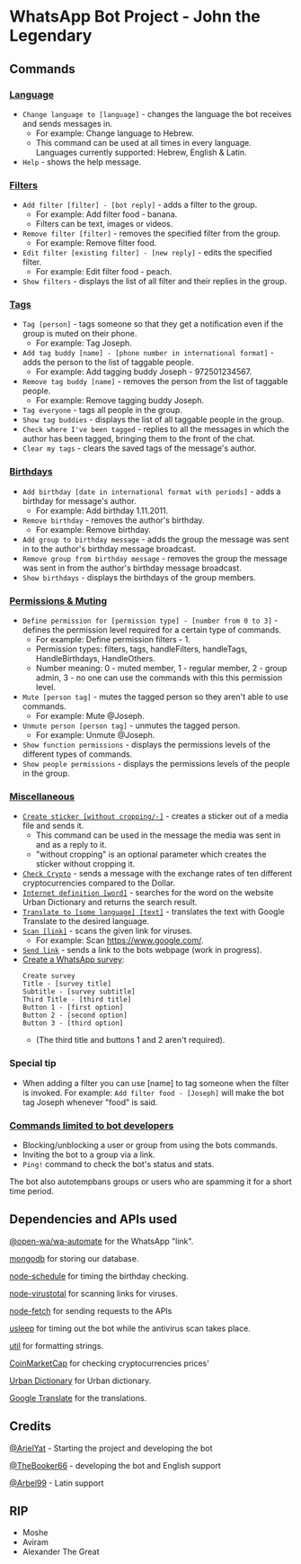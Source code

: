 # WhatsApp Bot Project - John the Legendary

## Commands

### [Language](ModulesDatabase/HandleLanguage.js)

- `Change language to [language]` - changes the language the bot receives and sends messages in.
  - For example: Change language to Hebrew.
  - This command can be used at all times in every language. Languages currently supported: Hebrew, English & Latin.
- `Help` - shows the help message.

### [Filters](ModulesDatabase/HandleFilters.js)

- `Add filter [filter] - [bot reply]` - adds a filter to the group.
  - For example: Add filter food - banana.
  - Filters can be text, images or videos.
- `Remove filter [filter]` - removes the specified filter from the group.
  - For example: Remove filter food.
- `Edit filter [existing filter] - [new reply]` - edits the specified filter.
  - For example: Edit filter food - peach.
- `Show filters` - displays the list of all filter and their replies in the group.

### [Tags](ModulesDatabase/HandleTags.js)

- `Tag [person]` - tags someone so that they get a notification even if the group is muted on their phone.
  - For example: Tag Joseph.
- `Add tag buddy [name] - [phone number in international format]` - adds the person to the list of taggable people.
  - For example: Add tagging buddy Joseph - 972501234567.
- `Remove tag buddy [name]` - removes the person from the list of taggable people.
  - For example: Remove tagging buddy Joseph.
- `Tag everyone` - tags all people in the group.
- `Show tag buddies` - displays the list of all taggable people in the group.
- `Check where I've been tagged` - replies to all the messages in which the author has been tagged, bringing them to the front of the chat.
- `Clear my tags` - clears the saved tags of the message's author.

### [Birthdays](ModulesDatabase/HandleBirthdays.js)

- `Add birthday [date in international format with periods]` - adds a birthday for message's author.
  - For example: Add birthday 1.11.2011.
- `Remove birthday` - removes the author's birthday.
  - For example: Remove birthday.
- `Add group to birthday message` - adds the group the message was sent in to the author's birthday message broadcast.
- `Remove group from birthday message` - removes the group the message was sent in from the author's birthday message broadcast.
- `Show birthdays` - displays the birthdays of the group members.

### [Permissions & Muting](ModulesDatabase/HandlePermissions.js)

- `Define permission for [permission type] - [number from 0 to 3]` - defines the permission level required for a certain type of commands.
  - For example: Define permission filters - 1.
  - Permission types: filters, tags, handleFilters, handleTags, HandleBirthdays, HandleOthers. 
  - Number meaning: 0 - muted member, 1 - regular member, 2 - group admin, 3 - no one can use the commands with this this permission level.
- `Mute [person tag]` - mutes the tagged person so they aren't able to use commands.
  - For example: Mute @Joseph.
- `Unmute person [person tag]` - unmutes the tagged person.
  - For example: Unmute @Joseph.
- `Show function permissions` - displays the permissions levels of the different types of commands.
- `Show people permissions` - displays the permissions levels of the people in the group.

### [Miscellaneous](ModulesImmediate)

- [`Create sticker [without cropping/-]`](ModulesImmediate/HandleStickers.js) - creates a sticker out of a media file and sends it.
  - This command can be used in the message the media was sent in and as a reply to it.
  - "without cropping" is an optional parameter which creates the sticker without cropping it. 
- [`Check Crypto`](ModulesImmediate/HandleAPIs.js) - sends a message with the exchange rates of ten different cryptocurrencies compared to the Dollar.
- [`Internet definition [word]`](ModulesImmediate/HandleAPIs.js) - searches for the word on the website Urban Dictionary and returns the search result.
- [`Translate to [some language] [text]`](ModulesImmediate/HandleAPIs.js) - translates the text with Google Translate to the desired language.
- [`Scan [link]`](ModulesImmediate/HandleURLs.js) - scans the given link for viruses.
  - For example: Scan https://www.google.com/.
- [`Send link`](ModuleWebsite/HandleWebsite.js) - sends a link to the bots webpage (work in progress).
- [Create a WhatsApp survey](ModulesImmediate/HandleSurveys.js):
  ```
  Create survey
  Title - [survey title]
  Subtitle - [survey subtitle]
  Third Title - [third title]
  Button 1 - [first option]
  Button 2 - [second option]
  Button 3 - [third option]
  ```
  - (The third title and buttons 1 and 2 aren't required).

<!---
### [Deletion from the database](ModulesDatabase/HandleDB.js)

- `Delete this group from the database` - deletes all of the group's information from the database.
- `Delete me from the database` - deletes all of the author's information from the database.

**Use these commands with caution, their effects are irreversible**
--->

### Special tip

- When adding a filter you can use [name] to tag someone when the filter is invoked. For
  example: `Add filter food - [Joseph]` will make the bot tag Joseph whenever "food" is said.

### [Commands limited to bot developers](ModulesDatabase/HandleAdminFunctions.js)

- Blocking/unblocking a user or group from using the bots commands.
- Inviting the bot to a group via a link.
- `Ping!` command to check the bot's status and stats.

The bot also autotempbans groups or users who are spamming it for a short time period.

## Dependencies and APIs used

[@open-wa/wa-automate](https://www.npmjs.com/package/@open-wa/wa-automate) for the WhatsApp "link".

[mongodb](https://www.npmjs.com/package/mongodb) for storing our database.

[node-schedule](https://www.npmjs.com/package/node-schedule) for timing the birthday checking.

[node-virustotal](https://www.npmjs.com/package/node-virustotal) for scanning links for viruses.

[node-fetch](https://www.npmjs.com/package/node-fetch) for sending requests to the APIs

[usleep](https://www.npmjs.com/package/usleep) for timing out the bot while the antivirus scan takes place.

[util](https://www.npmjs.com/package/util) for formatting strings.

[CoinMarketCap](https://pro-api.coinmarketcap.com/v1/cryptocurrency/listings/latest) for checking cryptocurrencies
prices'

[Urban Dictionary](https://api.urbandictionary.com/v0/define?term=) for Urban dictionary.

[Google Translate](https://translate.googleapis.com/translate_a/single?client=gtx&sl=auto&tl=en&dt=t&q=query) for the translations.

## Credits

[@ArielYat](https://github.com/ArielYat) - Starting the project and developing the bot

[@TheBooker66](https://github.com/TheBooker66) - developing the bot and English support

[@Arbel99](https://github.com/Arbel99) - Latin support

## RIP

- Moshe
- Aviram
- Alexander The Great
